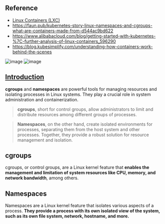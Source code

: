 ## Reference
- [Linux Containers (LXC)](https://lass.cs.umass.edu/~shenoy/courses/spring16/lectures/Lec06.pdf)
- https://faun.pub/kubernetes-story-linux-namespaces-and-cgroups-what-are-containers-made-from-d544ac9bd622
- https://www.alibabacloud.com/blog/getting-started-with-kubernetes-%7C-further-analysis-of-linux-containers_596290
- https://blog.kubesimplify.com/understanding-how-containers-work-behind-the-scenes

![image](https://gist.github.com/assets/22516811/33954513-6862-4138-a0ff-4f4fe6c70d12)
![image](https://gist.github.com/assets/22516811/03345bb4-d61c-4a9f-9282-f63128639ac2)

## [Introduction](https://www.baeldung.com/linux/cgroups-and-namespaces)

**cgroups** and **namespaces** are powerful tools for managing resources and isolating processes in Linux systems. They play a crucial role in system administration and containerization. 

> **cgroups**, short for control groups, allow administrators to limit and distribute resources among different groups of processes.

> **Namespaces**, on the other hand, create isolated environments for processes, separating them from the host system and other processes. Together, they provide a robust solution for resource management and isolation.
> 

## cgroups

cgroups, or control groups, are a Linux kernel feature that **enables the management and limitation of system resources like CPU, memory, and network bandwidth**, among others. 

## Namespaces

Namespaces are a Linux kernel feature that isolates various aspects of a process. **They provide a process with its own isolated view of the system, such as its own file system, network, hostname, and more.** 

